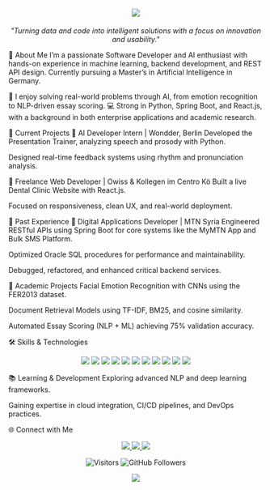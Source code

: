 <h1 align="center"> 
  <img src="https://readme-typing-svg.demolab.com?font=Fira+Code&weight=600&size=30&duration=2500&pause=800&color=36BCF7&center=true&vCenter=true&width=600&lines=Hi%2C+I'm+Hala+Owiss!+%F0%9F%91%8B;AI+Developer+%7C+Software+Engineer;Machine+Learning+Explorer;Python+Coder;Java+Backend+Developer;Open+to+Opportunities!" /> 
</h1>
<p align="center"> <em>"Turning data and code into intelligent solutions with a focus on innovation and usability."</em> </p>🚀 About Me
I’m a passionate Software Developer and AI enthusiast with hands-on experience in machine learning, backend development, and REST API design.
Currently pursuing a Master’s in Artificial Intelligence in Germany.

🧠 I enjoy solving real-world problems through AI, from emotion recognition to NLP-driven essay scoring.
💻 Strong in Python, Spring Boot, and React.js, with a background in both enterprise applications and academic research.

🔭 Current Projects
🔹 AI Developer Intern | Wondder, Berlin
Developed the Presentation Trainer, analyzing speech and prosody with Python.

Designed real-time feedback systems using rhythm and pronunciation analysis.

🔹 Freelance Web Developer | Owiss & Kollegen im Centro Kö
Built a live Dental Clinic Website with React.js.

Focused on responsiveness, clean UX, and real-world deployment.

💼 Past Experience
🔹 Digital Applications Developer | MTN Syria
Engineered RESTful APIs using Spring Boot for core systems like the MyMTN App and Bulk SMS Platform.

Optimized Oracle SQL procedures for performance and maintainability.

Debugged, refactored, and enhanced critical backend services.

🧠 Academic Projects
Facial Emotion Recognition with CNNs using the FER2013 dataset.

Document Retrieval Models using TF-IDF, BM25, and cosine similarity.

Automated Essay Scoring (NLP + ML) achieving 75% validation accuracy.

🛠️ Skills & Technologies
<p align="center"> <img src="https://img.shields.io/badge/Python-3776AB?style=for-the-badge&logo=python&logoColor=white" /> <img src="https://img.shields.io/badge/Java-007396?style=for-the-badge&logo=java&logoColor=white" /> <img src="https://img.shields.io/badge/TensorFlow-FF6F00?style=for-the-badge&logo=tensorflow&logoColor=white" /> <img src="https://img.shields.io/badge/PyTorch-EE4C2C?style=for-the-badge&logo=pytorch&logoColor=white" /> <img src="https://img.shields.io/badge/Scikit--Learn-F7931E?style=for-the-badge&logo=scikit-learn&logoColor=white" /> <img src="https://img.shields.io/badge/SQL-4479A1?style=for-the-badge&logo=mysql&logoColor=white" /> <img src="https://img.shields.io/badge/SpringBoot-6DB33F?style=for-the-badge&logo=springboot&logoColor=white" /> <img src="https://img.shields.io/badge/React-61DAFB?style=for-the-badge&logo=react&logoColor=white" /> <img src="https://img.shields.io/badge/Flutter-02569B?style=for-the-badge&logo=flutter&logoColor=white" /> <img src="https://img.shields.io/badge/Git-F05032?style=for-the-badge&logo=git&logoColor=white" /> <img src="https://img.shields.io/badge/Oracle-F80000?style=for-the-badge&logo=oracle&logoColor=white" /> </p>
📚 Learning & Development
Exploring advanced NLP and deep learning frameworks.

Gaining expertise in cloud integration, CI/CD pipelines, and DevOps practices.

🌐 Connect with Me
<p align="center"> <a href="https://www.linkedin.com/in/halaowiss/"> <img src="https://img.shields.io/badge/-LinkedIn-0A66C2?style=for-the-badge&logo=LinkedIn&logoColor=white" /> </a> <a href="https://github.com/HalaOwiss"> <img src="https://img.shields.io/badge/-GitHub-171515?style=for-the-badge&logo=GitHub&logoColor=white" /> </a> <a href="mailto:owisshala@gmail.com"> <img src="https://img.shields.io/badge/-Email-D14836?style=for-the-badge&logo=Gmail&logoColor=white" /> </a> </p>
<p align="center"> <img src="https://visitor-badge.laobi.icu/badge?page_id=HalaOwiss.HalaOwiss" alt="Visitors"> <img src="https://img.shields.io/github/followers/HalaOwiss?label=Follow&style=social" alt="GitHub Followers"> </p>
<p align="center"> <img src="https://capsule-render.vercel.app/api?type=waving&color=0:F75C7E,100:36BCF7&height=200&section=footer"/> </p>
